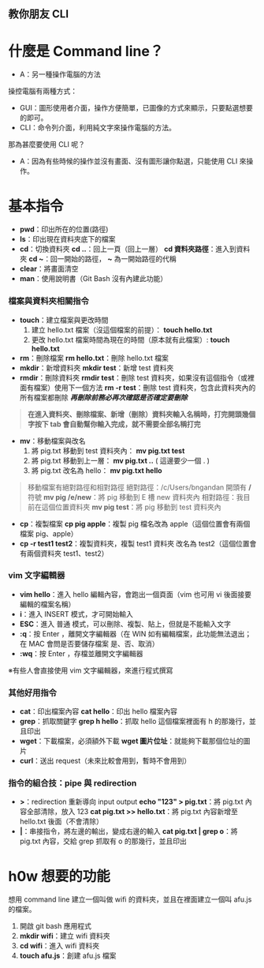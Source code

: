 ## 教你朋友 CLI

# 什麼是 Command line？

- A：另一種操作電腦的方法

操控電腦有兩種方式：

- GUI：圖形使用者介面，操作方便簡單，已圖像的方式來顯示，只要點選想要的即可。
- CLI：命令列介面，利用純文字來操作電腦的方法。

那為甚麼要使用 CLI 呢？

- A：因為有些時候的操作並沒有畫面、沒有圖形讓你點選，只能使用 CLI 來操作。

# 基本指令

- **pwd**：印出所在的位置(路徑)
- **ls**：印出現在資料夾底下的檔案
- **cd**：切換資料夾
  **cd ..**：回上一頁（回上一層）
  **cd 資料夾路徑**：進入到資料夾
  **cd ~**：回一開始的路徑， **~** 為一開始路徑的代稱
- **clear**：將畫面清空
- **man**：使用說明書（Git Bash 沒有內建此功能）

### 檔案與資料夾相關指令

- **touch**：建立檔案與更改時間
  1. 建立 hello.txt 檔案（沒這個檔案的前提）：
     **touch hello.txt**
  2. 更改 hello.txt 檔案時間為現在的時間（原本就有此檔案）:
     **touch hello.txt**
- **rm**：刪除檔案
  **rm hello.txt**：刪除 hello.txt 檔案
- **mkdir**：新增資料夾
  **mkdir test**：新增 test 資料夾
- **rmdir**：刪除資料夾
  **rmdir test**：刪除 test 資料夾，如果沒有這個指令（或裡面有檔案）使用下一個方法
  **rm -r test**：刪除 test 資料夾，包含此資料夾內的所有檔案都刪除
  **_再刪除前務必再次確認是否確定要刪除_**

> **在進入資料夾、刪除檔案、新增（刪除）資料夾輸入名稱時，打完開頭幾個字按下 tab 會自動幫你輸入完成，就不需要全部名稱打完**

- **mv**：移動檔案與改名
  1. 將 pig.txt 移動到 test 資料夾內：
     **mv pig.txt test**
  2. 將 pig.txt 移動到上一層：
     **mv pig.txt ..** ( 這邊要少一個 . )
  3. 將 pig.txt 改名為 hello：
     **mv pig.txt hello**

> 移動檔案有絕對路徑和相對路徑
> 絕對路徑：/c/Users/bngandan 開頭有 **/** 符號
> **mv pig /e/new**：將 pig 移動到 E 槽 new 資料夾內
> 相對路徑：我目前在這個位置資料夾
> **mv pig test**：將 pig 移動到 test 資料夾內

- **cp**：複製檔案
  **cp pig apple**：複製 pig 檔名改為 apple（這個位置會有兩個檔案 pig、apple）
- **cp -r test1 test2**：複製資料夾，複製 test1 資料夾 改名為 test2（這個位置會有兩個資料夾 test1、test2）

### vim 文字編輯器

- **vim hello**：進入 hello 編輯內容，會跑出一個頁面（vim 也可用 vi 後面接要編輯的檔案名稱）
- **i**：進入 INSERT 模式，才可開始輸入
- **ESC**：進入 普通 模式，可以刪除、複製、貼上，但就是不能輸入文字
- **:q**：按 Enter ，離開文字編輯器（在 WIN 如有編輯檔案，此功能無法退出；在 MAC 會問是否要儲存檔案 是、否、取消）
- **:wq**：按 Enter ，存檔並離開文字編輯器

※有些人會直接使用 vim 文字編輯器，來進行程式撰寫

### 其他好用指令

- **cat**：印出檔案內容
  **cat hello**：印出 hello 檔案內容
- **grep**：抓取關鍵字
  **grep h hello**：抓取 hello 這個檔案裡面有 h 的那幾行，並且印出
- **wget**：下載檔案，必須額外下載
  **wget 圖片位址**：就能夠下載那個位址的圖片
- **curl**：送出 request（未來比較會用到，暫時不會用到）

### 指令的組合技：pipe 與 redirection

- **>**：redirection 重新導向 input output
  **echo "123" > pig.txt**：將 pig.txt 內容全部清除，放入 123
  **cat pig.txt >> hello.txt**：將 pig.txt 內容新增至 hello.txt 後面（不會清除）
- **|**：串接指令，將左邊的輸出，變成右邊的輸入
  **cat pig.txt | grep o**：將 pig.txt 內容，交給 grep 抓取有 o 的那幾行，並且印出

# h0w 想要的功能

想用 command line 建立一個叫做 wifi 的資料夾，並且在裡面建立一個叫 afu.js 的檔案。

1. 開啟 git bash 應用程式
2. **mkdir wifi**：建立 wifi 資料夾
3. **cd wifi**：進入 wifi 資料夾
4. **touch afu.js**：創建 afu.js 檔案
